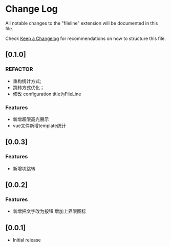 # Change Log

All notable changes to the "fileline" extension will be documented in this file.

Check [Keep a Changelog](http://keepachangelog.com/) for recommendations on how to structure this file.

## [0.1.0]
### REFACTOR
* 重构统计方式;
* 跳转方式优化；
* 修改 configuration title为FileLine

### Features
* 新增超限高光展示
* vue文件新增template统计

## [0.0.3]
### Features
* 新增块跳转

## [0.0.2]
### Features
* 新增把文字改为按钮 增加上界限图标

## [0.0.1]
- Initial release